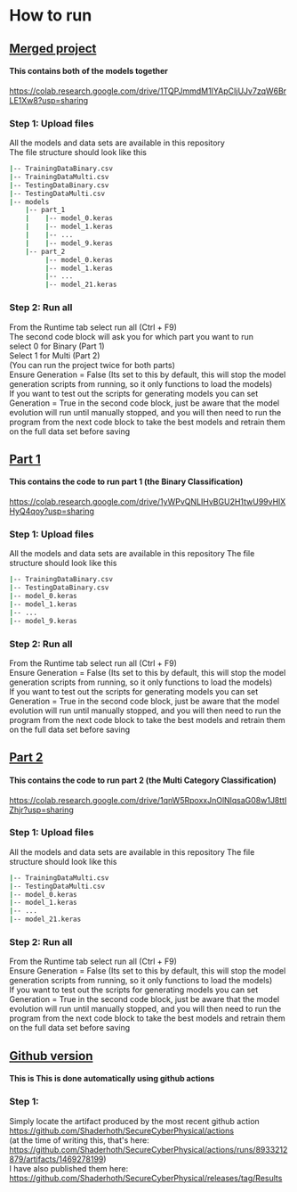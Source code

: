 # How to run
## [Merged project](https://colab.research.google.com/drive/1TQPJmmdM1IYApCIjUJv7zqW6BrLE1Xw8?usp=sharing)
#### This contains both of the models together
https://colab.research.google.com/drive/1TQPJmmdM1IYApCIjUJv7zqW6BrLE1Xw8?usp=sharing
### Step 1: Upload files
All the models and data sets are available in this repository \
The file structure should look like this
```bash
|-- TrainingDataBinary.csv
|-- TrainingDataMulti.csv
|-- TestingDataBinary.csv
|-- TestingDataMulti.csv
|-- models
    |-- part_1
    |    |-- model_0.keras
    |    |-- model_1.keras
    |    |-- ...
    |    |-- model_9.keras
    |-- part_2
         |-- model_0.keras
         |-- model_1.keras
         |-- ...
         |-- model_21.keras
```
### Step 2: Run all
From the Runtime tab select run all (Ctrl + F9) \
The second code block will ask you for which part you want to run \
select 0 for Binary (Part 1) \
Select 1 for Multi (Part 2) \
(You can run the project twice for both parts) \
Ensure Generation = False (Its set to this by default, this will stop the model generation scripts from running, so it only functions to load the models) \
If you want to test out the scripts for generating models you can set Generation = True in the second code block, just be aware that the model evolution will run until manually stopped, and you will then need to run the program from the next code block to take the best models and retrain them on the full data set before saving 



## [Part 1](https://colab.research.google.com/drive/1yWPvQNLIHvBGU2H1twU99vHlXHyQ4qoy?usp=sharing)
#### This contains the code to run part 1 (the Binary Classification)
https://colab.research.google.com/drive/1yWPvQNLIHvBGU2H1twU99vHlXHyQ4qoy?usp=sharing
### Step 1: Upload files
All the models and data sets are available in this repository
The file structure should look like this
```bash
|-- TrainingDataBinary.csv
|-- TestingDataBinary.csv
|-- model_0.keras
|-- model_1.keras
|-- ...
|-- model_9.keras
```
### Step 2: Run all
From the Runtime tab select run all (Ctrl + F9) \
Ensure Generation = False (Its set to this by default, this will stop the model generation scripts from running, so it only functions to load the models) \
If you want to test out the scripts for generating models you can set Generation = True in the second code block, just be aware that the model evolution will run until manually stopped, and you will then need to run the program from the next code block to take the best models and retrain them on the full data set before saving



## [Part 2](https://colab.research.google.com/drive/1qnW5RpoxxJnOlNlqsaG08w1J8ttIZhjr?usp=sharing)
#### This contains the code to run part 2 (the Multi Category Classification)
https://colab.research.google.com/drive/1qnW5RpoxxJnOlNlqsaG08w1J8ttIZhjr?usp=sharing
### Step 1: Upload files
All the models and data sets are available in this repository
The file structure should look like this
```bash
|-- TrainingDataMulti.csv
|-- TestingDataMulti.csv
|-- model_0.keras
|-- model_1.keras
|-- ...
|-- model_21.keras
```
### Step 2: Run all
From the Runtime tab select run all (Ctrl + F9) \
Ensure Generation = False (Its set to this by default, this will stop the model generation scripts from running, so it only functions to load the models) \
If you want to test out the scripts for generating models you can set Generation = True in the second code block, just be aware that the model evolution will run until manually stopped, and you will then need to run the program from the next code block to take the best models and retrain them on the full data set before saving



## [Github version](https://github.com/Shaderhoth/SecureCyberPhysical)
#### This is This is done automatically using github actions
### Step 1:
Simply locate the artifact produced by the most recent github action \
https://github.com/Shaderhoth/SecureCyberPhysical/actions \
(at the time of writing this, that's here: https://github.com/Shaderhoth/SecureCyberPhysical/actions/runs/8933212879/artifacts/1469278199) \
I have also published them here: https://github.com/Shaderhoth/SecureCyberPhysical/releases/tag/Results
